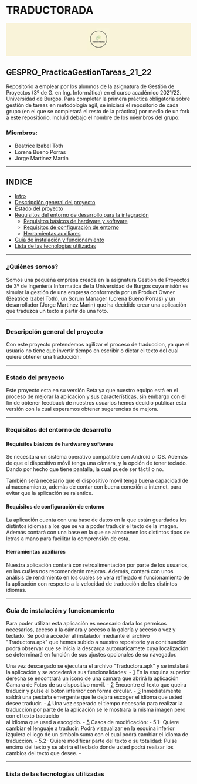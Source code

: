 
TRADUCTORADA
===========
![Logo](Logo/Logo.jpg)

## GESPRO_PracticaGestionTareas_21_22
Repositorio a emplear por los alumnos de la asignatura de Gestión de Proyectos (3º de G. en Ing. Informática) en el curso académico 2021/22. Universidad de Burgos.  Para completar la primera práctica obligatoria sobre gestión de tareas en metodología ágil, se iniciará el repositorio de cada grupo (en el que se completará el resto de la práctica) por medio de un fork a este repositiorio.  Incluid debajo el nombre de los miembros del grupo:

### Miembros:
- Beatrice Izabel Toth
- Lorena Bueno Porras
- Jorge Martinez Martin
----

## INDICE
- [Intro](#quiénes-somos)
- [Descripción general del proyecto](#descripción-general-del-proyecto)
- [Estado del proyecto](#estado-del-proyecto)
- [Requisitos del entorno de desarrollo para la integración](#requisitos-del-entorno-de-desarrollo)
    - [Requisitos básicos de hardware y software](#requisitos-básicos-de-hardware-y-software)
    - [Requisitos de configuración de entorno](#requisitos-de-configuración-de-entorno) 
    - [Herramientas auxiliares](#herramientas-auxiliares)
- [Guía de instalación y funcionamiento](#guía-de-instalación-y-funcionamiento)
- [Lista de las tecnologías utilizadas](#lista-de-las-tecnologías-utilizadas)

----




### ¿Quiénes somos?

Somos una pequeña empresa creada en la asignatura Gestión de Proyectos de 3º de Ingeniería Informatica de la Universidad de Burgos cuya misión es simular la gestión de una empresa conformada por un Product Owner (Beatrice Izabel Toth), un Scrum Manager (Lorena Bueno Porras) y un desarrollador (Jorge Martinez Marin) que ha decidido crear una aplicación que traduzca un texto a partir de una foto. 

----
### Descripción general del proyecto
Con este proyecto pretendemos agilizar el proceso de traduccion, ya que el usuario no tiene que invertir tiempo en escribir o dictar el texto del cual quiere obtener una traducción.

-----
### Estado del proyecto
Este proyecto esta en su versión Beta ya que nuestro equipo está en el proceso de mejorar la aplicacion y sus características, sin embargo con el fin de obtener feedback de nuestros usuarios hemos decidio publicar esta versión con la cual esperamos obtener sugerencias de mejora. 

----
### Requisitos del entorno de desarrollo
#### Requisitos básicos de hardware y software
Se necesitará un sistema operativo compatible con Android o IOS. Además de que el dispositivo móvil tenga una cámara, y la opción de tener teclado. Dando por hecho que tiene pantalla, la cual puede ser táctil o no.

También será necesario que el dispositivo móvil tenga buena capacidad de almacenamiento, además de contar con buena conexión a internet, para evitar que la aplicación se ralentice.

#### Requisitos de configuración de entorno
La aplicación cuenta con una base de datos en la que están guardados los distintos idiomas a los que se va a poder traducir el texto de la imagen. 
Además contará con una base en la que se almacenen los distintos tipos de letras a mano para facilitar la comprensión de esta. 

#### Herramientas auxiliares
Nuestra aplicación contará con retroalimentación por parte de los usuarios, en las cuáles nos recomendarán mejoras. Además, contará con unos análisis de rendimiento en los cuales se verá reflejado el funcionamiento de la aplicación con respecto a la velocidad de traducción de los distintos idiomas.

----
### Guía de instalación y funcionamiento
Para poder utilizar esta aplicación es necesario darla los permisos necesarios, acceso a la cámara y acceso a la galería y acceso a voz y teclado.
Se podrá acceder al instalador mediante el archivo "Traductora.apk" que hemos subido a nuestro repositorio y a continuación podrá observar que se inicia la descarga automaticamete cuya localización se determinará en función de sus ajustes opcionales de su navegador. 

Una vez descargado se ejecutara el archivo "Traductora.apk" y se instalará la aplicación y se accederá a sus funcionalidades: 
    - [1](#1) En la esquina superior derecha se encontrará un icono de una camara que abrirá la aplicación Camara de Fotos de su dispositivo movil.
    - [2](#2) Encuentre el texto que queira traducir y pulse el boton inferiror con forma circular.
    - [3](#3) Inmediatamente saldrá una pestaña emergente que le dejará escoger el idioma que usted desee traducir.
    - [4](#4) Una vez esperado el tiempo necesario para realizar la traducción por parte de la aplicación se le mostrara la misma imagen pero con el texto traducido    
              al idioma que used a escogido. 
    - [5](#5) Casos de modificación: 
        - 5.1- Quiere cambiar el lenguaje a traducir: Podrá viszualizar en la esquina inferior izquiera el logo de un simbolo suma con el cual podrá cambiar el idioma de traducción.
        - 5.2- Quiere modificar parte del texto o su totalidad: Pulse encima del texto y se abrira el teclado donde usted podrá realizar los cambios del texto que desee.
    -
        

----
### Lista de las tecnologías utilizadas




